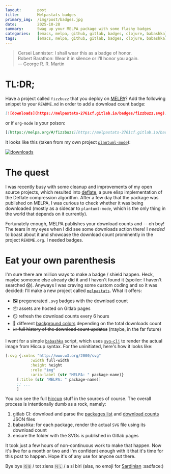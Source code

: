 ```yaml
---
layout:       post
title:        Melpastats badges
primary_img:  /img/post/badges.jpg
date:         2025-10-28
summary:      Swag up your MELPA package with some flashy badges
categories:   [emacs, melpa, github, gitlab, badges, clojure, babashka]
tags:         [emacs, melpa, github, gitlab, badges, clojure, babashka]
---
```


> Cersei Lannister: I shall wear this as a badge of honor.<br/>
> Robert Barathon: Wear it in silence or I'll honor you again.<br/>
> -- George R. R. Martin

# TL:DR;

Have a project called `fizzbuzz` that you deploy on [MELPA][melpa]?
Add the following snippet to your `README.md` in order to add a download count badge:

```markdown
[![downloads](https://melpastats-2761cf.gitlab.io/badges/fizzbuzz.svg)](http://melpa.org/#/fizzbuzz)
```

or if `org-mode` is your poison:

```markdown
[[https://melpa.org/#/fizzbuzz][https://melpastats-2761cf.gitlab.io/badges/fizzbuzz-badge.svg]]

```

It looks like this (taken from my own project [`plantuml-mode`][plantuml-mode]):

[![downloads](https://melpastats-2761cf.gitlab.io/badges/plantuml-mode-badge.svg)](http://melpa.org/#/plantuml-mode)

# The quest

I was recently busy with some cleanup and improvements of my open source projects, which resulted into [deflate][deflate], a
pure elisp implementation of the Deflate compression algorithm. After a few day that the package was published on MELPA, I was
curious to check whether it was being downloaded (mostly as a sidecar to `plantuml-mode`, which is the only thing in the world
that depends on it currently).

Fortunately enough, MELPA publishes your download counts and -- oh boy! The tears in my eyes when I did see some downloads action there! I *needed* to boast about it and showcase the download count
prominently in the project `README.org`. I needed badges.

# Eat your own parenthesis

I'm sure there are million ways to make a badge / shield happen. Heck, maybe someone else already did it and I haven't found it (spoiler: I haven't searched 😱). Anyways I was craving some custom coding
and so it was decided: I'll make a new project called [`melpastats`][melpastats]. What it offers:

- 🖼️ pregenerated `.svg` badges with the download count
- 📦 assets are hosted on Gitlab pages
- ⏲️ refresh the download counts every 6 hours
- 💄 different [background colors][bgcolors] depending on the total downloads count
- ~~📈 full history of the download count updates~~ (maybe, in the far future)

I went for a simple [`babashka`][babashka] script, which uses [`svg-clj`][svg-clj] to render the actual image from Hiccup syntax.
For the uninitiated, here's how it looks like:

```clojure
[:svg {:xmlns "http://www.w3.org/2000/svg"
           :width full-width
           :height height
           :role "img"
           :aria-label (str "MELPA: " package-name)}
     [:title (str "MELPA: " package-name)]
     ;; ...
     ]
```

You can see the full [hiccup][hiccup] stuff in the sources of course. The overall process is intentionally dumb as a rock, namely:

1. gitlab CI: download and parse the [packages list][melpa-archive] and [download counts][melpa-downloads] JSON files
2. babashka: for each package, render the actual `SVG` file using its download count
3. ensure the folder with the SVGs is published in Gitlab pages

It took just a few hours of non-continuous work to make that happen. Now it's live for a month or two and I'm confident enough with
it that it's time for this post to happen. Hope it's of any use for anyone out there.

Bye bye 🇬🇧 / tot ziens 🇳🇱 / a si biri (alas, no emoji for [Sardinian][sard] :sadface:)


[melpa]: https://melpa.org
[plantuml-mode]: https://github.com/skuro/plantuml-mode
[melpastats]: https://gitlab.com/codehopper-bv/melpastats
[bgcolors]: https://gitlab.com/codehopper-bv/melpastats/-/blob/main/src/melpastats/update.bb#L22
[babashka]: https://babashka.org/
[hiccup]: https://gitlab.com/codehopper-bv/melpastats/-/blob/main/src/melpastats/update.bb?ref_type=heads#L31
[melpa-archive]: https://melpa.org/archive.json
[melpa-downloads]: https://melpa.org/download_counts.json
[sard]: https://en.wikipedia.org/wiki/Sardinian_language
[svg-clj]: https://github.com/adam-james-v/svg-clj
[deflate]: https://github.com/skuro/deflate
